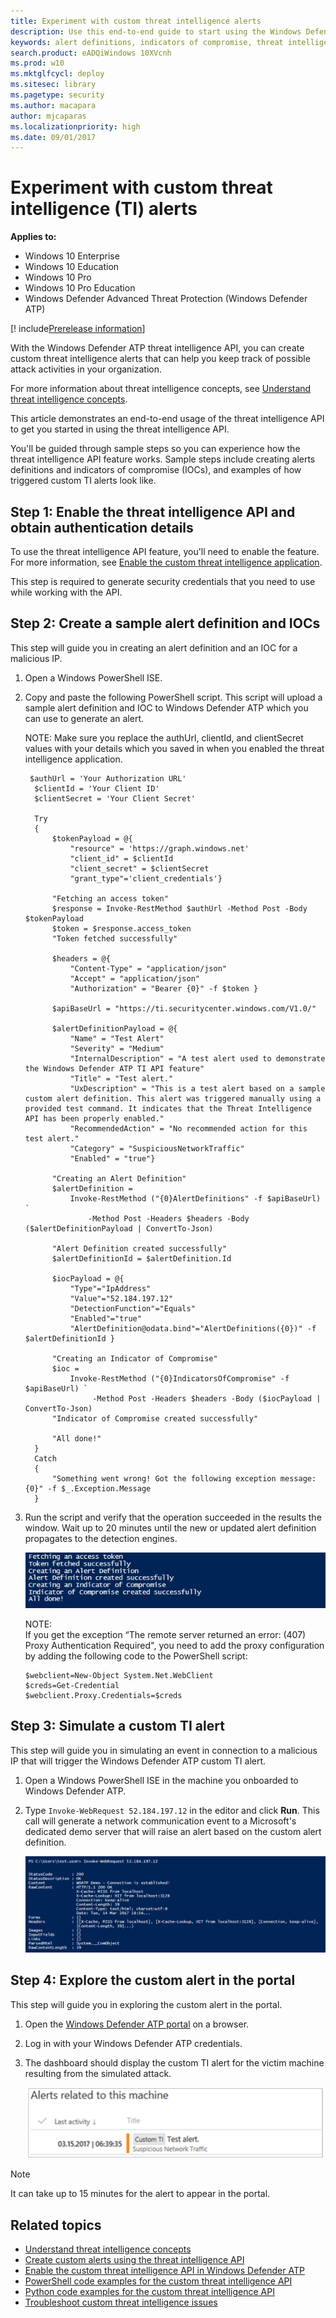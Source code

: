 ```yaml
---
title: Experiment with custom threat intelligence alerts
description: Use this end-to-end guide to start using the Windows Defender ATP threat intelligence API.
keywords: alert definitions, indicators of compromise, threat intelligence, custom threat intelligence, rest api, api
search.product: eADQiWindows 10XVcnh
ms.prod: w10
ms.mktglfcycl: deploy
ms.sitesec: library
ms.pagetype: security
ms.author: macapara
author: mjcaparas
ms.localizationpriority: high
ms.date: 09/01/2017
---
```


# Experiment with custom threat intelligence (TI) alerts

**Applies to:**

- Windows 10 Enterprise
- Windows 10 Education
- Windows 10 Pro
- Windows 10 Pro Education
- Windows Defender Advanced Threat Protection (Windows Defender ATP)

[! include[Prerelease information](prerelease.md)]

With the Windows Defender ATP threat intelligence API, you can create custom threat intelligence alerts that can help you keep track of possible attack activities in your organization.  

For more information about threat intelligence concepts, see [Understand threat intelligence concepts](threat-indicator-concepts-windows-defender-advanced-threat-protection.md).

This article demonstrates an end-to-end usage of the threat intelligence API to get you started in using the threat intelligence API.

You'll be guided through sample steps so you can experience how the threat intelligence API feature works. Sample steps include creating alerts definitions and indicators of compromise (IOCs), and examples of how triggered custom TI alerts look like.

## Step 1: Enable the threat intelligence API and obtain authentication details
To use the threat intelligence API feature, you'll need to enable the feature. For more information, see [Enable the custom threat intelligence application](enable-custom-ti-windows-defender-advanced-threat-protection.md).

This step is required to generate security credentials that you need to use while working with the API.

## Step 2: Create a sample alert definition and IOCs
This step will guide you in creating an alert definition and an IOC for a malicious IP.

1. Open a Windows PowerShell ISE.

2. Copy and paste the following PowerShell script. This script will upload a sample alert definition and IOC to Windows Defender ATP which you can use to generate an alert.

    NOTE:
    Make sure you replace the authUrl, clientId, and clientSecret values with your details which you saved in when you enabled the threat intelligence application.

    ~~~~
     $authUrl = 'Your Authorization URL'
      $clientId = 'Your Client ID'
      $clientSecret = 'Your Client Secret'

      Try
      {
          $tokenPayload = @{
              "resource" = 'https://graph.windows.net'
              "client_id" = $clientId
              "client_secret" = $clientSecret
              "grant_type"='client_credentials'}

          "Fetching an access token"
          $response = Invoke-RestMethod $authUrl -Method Post -Body $tokenPayload
          $token = $response.access_token
          "Token fetched successfully"

          $headers = @{
              "Content-Type" = "application/json"
              "Accept" = "application/json"
              "Authorization" = "Bearer {0}" -f $token }

          $apiBaseUrl = "https://ti.securitycenter.windows.com/V1.0/"

          $alertDefinitionPayload = @{
              "Name" = "Test Alert"
              "Severity" = "Medium"
              "InternalDescription" = "A test alert used to demonstrate the Windows Defender ATP TI API feature"
              "Title" = "Test alert."
              "UxDescription" = "This is a test alert based on a sample custom alert definition. This alert was triggered manually using a provided test command. It indicates that the Threat Intelligence API has been properly enabled."
              "RecommendedAction" = "No recommended action for this test alert."
              "Category" = "SuspiciousNetworkTraffic"
              "Enabled" = "true"}

          "Creating an Alert Definition"
          $alertDefinition =
              Invoke-RestMethod ("{0}AlertDefinitions" -f $apiBaseUrl) `
                  -Method Post -Headers $headers -Body ($alertDefinitionPayload | ConvertTo-Json)

          "Alert Definition created successfully"
          $alertDefinitionId = $alertDefinition.Id

          $iocPayload = @{
              "Type"="IpAddress"
              "Value"="52.184.197.12"
              "DetectionFunction"="Equals"
              "Enabled"="true"
              "AlertDefinition@odata.bind"="AlertDefinitions({0})" -f $alertDefinitionId }

          "Creating an Indicator of Compromise"
          $ioc =
              Invoke-RestMethod ("{0}IndicatorsOfCompromise" -f $apiBaseUrl) `
                   -Method Post -Headers $headers -Body ($iocPayload | ConvertTo-Json)
          "Indicator of Compromise created successfully"

          "All done!"
      }
      Catch
      {
          "Something went wrong! Got the following exception message: {0}" -f $_.Exception.Message
      }
      ~~~~

3. Run the script and verify that the operation succeeded in the results the window. Wait up to 20 minutes until the new or updated alert definition propagates to the detection engines.

    ![Image of the script running](images/atp-running-script.png)

    NOTE:<br>
    If you get the exception “The remote server returned an error: (407) Proxy Authentication Required", you need to add the proxy configuration by adding the following code to the PowerShell script:

    ~~~~
    $webclient=New-Object System.Net.WebClient
    $creds=Get-Credential
    $webclient.Proxy.Credentials=$creds
    ~~~~

## Step 3: Simulate a custom TI alert
This step will guide you in simulating an event in connection to a malicious IP that will trigger the Windows Defender ATP custom TI alert.

1. Open a Windows PowerShell ISE in the machine you onboarded to Windows Defender ATP.

2. Type `Invoke-WebRequest 52.184.197.12` in the editor and click **Run**. This call will generate a network communication event to a Microsoft's dedicated demo server that will raise an alert based on the custom alert definition.

    ![Image of editor with command to Invoke-WebRequest](images/atp-simulate-custom-ti.png)

## Step 4: Explore the custom alert in the portal
This step will guide you in exploring the custom alert in the portal.

1.	Open the [Windows Defender ATP portal](http://securitycenter.windows.com/) on a browser.

2.	Log in with your Windows Defender ATP credentials.

3.	The dashboard should display the custom TI alert for the victim machine resulting from the simulated attack.

    ![Image of sample custom ti alert in the portal](images/atp-sample-custom-ti-alert.png)

> [!NOTE]
> It can take up to 15 minutes for the alert to appear in the portal.

## Related topics
- [Understand threat intelligence concepts](threat-indicator-concepts-windows-defender-advanced-threat-protection.md)
- [Create custom alerts using the threat intelligence API](custom-ti-api-windows-defender-advanced-threat-protection.md)
- [Enable the custom threat intelligence API in Windows Defender ATP](enable-custom-ti-windows-defender-advanced-threat-protection.md)
- [PowerShell code examples for the custom threat intelligence API](powershell-example-code-windows-defender-advanced-threat-protection.md)
- [Python code examples for the custom threat intelligence API](python-example-code-windows-defender-advanced-threat-protection.md)
- [Troubleshoot custom threat intelligence issues](troubleshoot-custom-ti-windows-defender-advanced-threat-protection.md)
